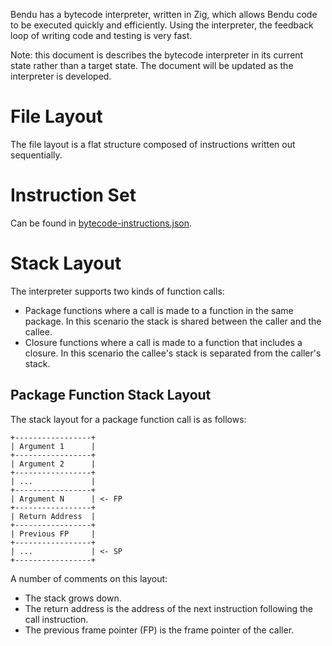 Bendu has a bytecode interpreter, written in Zig, which allows Bendu code to be executed quickly and efficiently.  Using the interpreter, the feedback loop of writing code and testing is very fast.

Note: this document is describes the bytecode interpreter in its current state rather than a target state.  The document will be updated as the interpreter is developed.

# File Layout

The file layout is a flat structure composed of instructions written out sequentially.

# Instruction Set

Can be found in [bytecode-instructions.json](bytecode-instructions.json).

# Stack Layout

The interpreter supports two kinds of function calls:

- Package functions where a call is made to a function in the same package.  In this scenario the stack is shared between the caller and the callee.
- Closure functions where a call is made to a function that includes a closure.  In this scenario the callee's stack is separated from the caller's stack.

## Package Function Stack Layout

The stack layout for a package function call is as follows:

```
+-----------------+
| Argument 1      |
+-----------------+
| Argument 2      |
+-----------------+
| ...             |
+-----------------+
| Argument N      | <- FP
+-----------------+
| Return Address  |
+-----------------+
| Previous FP     |
+-----------------+
| ...             | <- SP
+-----------------+
```

A number of comments on this layout:

- The stack grows down.
- The return address is the address of the next instruction following the call instruction.
- The previous frame pointer (FP) is the frame pointer of the caller.
